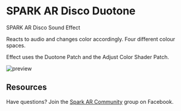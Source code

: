 # SPARK AR Disco Duotone
SPARK AR Disco Sound Effect

Reacts to audio and changes color accordingly.
Four different colour spaces.

Effect uses the Duotone Patch and the Adjust Color Shader Patch.

![preview](https://user-images.githubusercontent.com/28349724/86379101-b10ab880-bc8a-11ea-93ef-a3eb22ec7f59.gif)

## Resources

Have questions? Join the [Spark AR Community](https://www.facebook.com/groups/SparkARcommunity/) group on Facebook.

